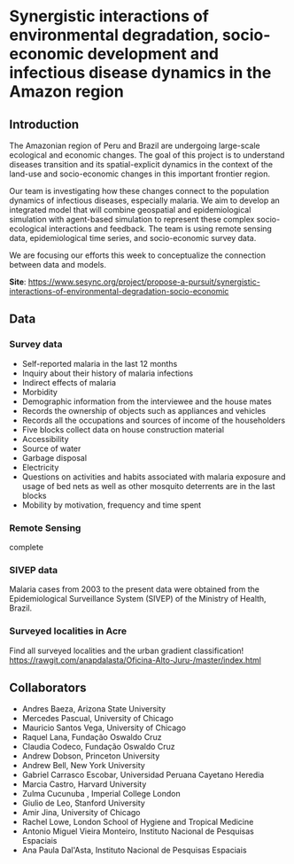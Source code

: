 # Synergistic interactions of environmental degradation, socio-economic development and infectious disease dynamics in the Amazon region

## Introduction

The Amazonian region of Peru and Brazil are undergoing large-scale ecological and economic changes. The goal of this project is to understand diseases transition and its spatial-explicit dynamics in the context of the land-use and socio-economic changes in this important frontier region.   

Our team is investigating how these changes connect to the population dynamics of infectious diseases, especially malaria. We aim to develop an integrated model that will combine geospatial and epidemiological simulation with agent-based simulation to represent these complex socio-ecological interactions and feedback. The team is using remote sensing data, epidemiological time series, and socio-economic survey data.   

We are focusing our efforts this week to conceptualize the connection between data and models.  

**Site**: https://www.sesync.org/project/propose-a-pursuit/synergistic-interactions-of-environmental-degradation-socio-economic

## Data
### Survey data  
- Self-reported malaria in the last 12 months 
- Inquiry about their history of malaria infections  
- Indirect effects of malaria
- Morbidity
- Demographic information from the interviewee and the house mates  
- Records the ownership of objects such as appliances and vehicles  
- Records all the occupations and sources of income of the householders  
- Five blocks collect data on house construction material  
- Accessibility 
- Source of water  
- Garbage disposal   
- Electricity
- Questions on activities and habits associated with malaria exposure and usage of bed nets as well as other mosquito deterrents are in the last blocks  
- Mobility by motivation, frequency and time spent

### Remote Sensing
complete  
### SIVEP data
Malaria cases from 2003 to the present data were obtained from the Epidemiological Surveillance System (SIVEP) of the Ministry of Health, Brazil.  

### Surveyed localities in Acre
Find all surveyed localities and the urban gradient classification!  
https://rawgit.com/anapdalasta/Oficina-Alto-Juru-/master/index.html


## Collaborators

- Andres Baeza, Arizona State University
- Mercedes Pascual, University of Chicago
- Mauricio Santos Vega, University of Chicago
- Raquel Lana, Fundação Oswaldo Cruz
- Claudia Codeco, Fundação Oswaldo Cruz
- Andrew Dobson, Princeton University
- Andrew Bell, New York University
- Gabriel Carrasco Escobar, Universidad Peruana Cayetano Heredia
- Marcia Castro, Harvard University
- Zulma Cucunuba , Imperial College London
- Giulio de Leo, Stanford University
- Amir Jina, University of Chicago
- Rachel Lowe, London School of Hygiene and Tropical Medicine
- Antonio Miguel Vieira Monteiro, Instituto Nacional de Pesquisas Espaciais
- Ana Paula Dal'Asta, Instituto Nacional de Pesquisas Espaciais    

[download]: https://files.sesync.org/pydio/public/09bb83  
[CONTRIBUTING.md]: CONTRIBUTING.md  



